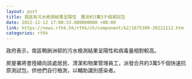 ```yaml
---
layout: post
title: 南區有污水檢測結果呈陽性　獲派約3萬5千個測試包
date: 2022-11-12 17:00:53.000000000 +08:00
link: https://news.rthk.hk/rthk/ch/component/k2/1675309-20221112.htm
categories: rthk
---
```


政府表示，南區鴨脷洲邨的污水檢測結果呈陽性和病毒量相對較高。

房屋署將會陸續向該處居民、清潔和物業管理員工，派發合共約3萬5千個快速抗原測試包，供他們自行檢測，以輔助識別感染者。
